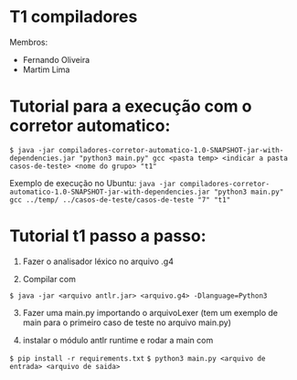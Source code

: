 # T1 compiladores
Membros:
- Fernando Oliveira
- Martim Lima

# Tutorial para a execução com o corretor automatico:
`$ java -jar compiladores-corretor-automatico-1.0-SNAPSHOT-jar-with-dependencies.jar "python3 main.py" gcc <pasta temp> <indicar a pasta casos-de-teste> <nome do grupo> "t1"`

Exemplo de execução no Ubuntu:
`java -jar compiladores-corretor-automatico-1.0-SNAPSHOT-jar-with-dependencies.jar "python3 main.py" gcc ../temp/ ../casos-de-teste/casos-de-teste "7" "t1"`

# Tutorial t1 passo a passo:
1. Fazer o analisador léxico no arquivo .g4

2. Compilar com 

`$ java -jar <arquivo antlr.jar> <arquivo.g4> -Dlanguage=Python3`
  
3. Fazer uma main.py importando o arquivoLexer (tem um exemplo de main para o primeiro caso de teste no arquivo main.py)
  
4. instalar o módulo antlr runtime e rodar a main com
  
 `$ pip install -r requirements.txt`
 `$ python3 main.py <arquivo de entrada> <arquivo de saida>`
